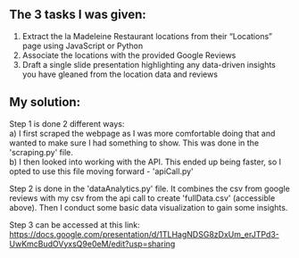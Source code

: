 The 3 tasks I was given:
-

1. Extract the la Madeleine Restaurant locations from their “Locations” page using JavaScript or Python
2. Associate the locations with the provided Google Reviews
3. Draft a single slide presentation highlighting any data-driven insights you have gleaned from the location data and reviews

My solution:
-
Step 1 is done 2 different ways:  
 a) I first scraped the webpage as I was more comfortable doing that and wanted to make sure I had something to show. This was done in the 'scraping.py' file.  
 b) I then looked into working with the API. This ended up being faster, so I opted to use this file moving forward - 'apiCall.py'  

Step 2 is done in the 'dataAnalytics.py' file. It combines the csv from google reviews with my csv from the api call to create 'fullData.csv' (accessible above). Then I conduct some basic data visualization to gain some insights.

Step 3 can be accessed at this link:
https://docs.google.com/presentation/d/1TLHagNDSG8zDxUm_erJTPd3-UwKmcBudOVyxsQ9e0eM/edit?usp=sharing
